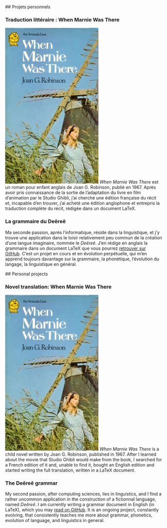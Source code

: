 <article class="perso fr">
## Projets personnels

### Traduction littéraire : When Marnie Was There
![Couverture du roman When Marnie Was There](img/marnie.jpg)
*When Marnie Was There* est un roman pour enfant anglais de Joan G. Robinson, publié en 1967. Après
avoir pris connaissance de la sortie de l’adaptation du livre en film d’animation par le Studio
Ghibli, j’ai cherché une édition française du récit et, incapable d’en trouver, j’ai acheté une
édition anglophone et entrepris la traduction complète du récit, rédigée dans un document LaTeX.

### La grammaire du Deẽreẽ
Ma seconde passion, après l’informatique, réside dans la linguistique, et j’y trouve une application
dans le loisir relativement peu commun de la création d’une langue imaginaire, nommée le *Deẽreẽ*.
J’en rédige en anglais la grammaire dans un document LaTeX que vous pourrez
[retrouver sur GitHub](https://github.com/ribacq/deeree/blob/master/deeree.pdf).
C’est un projet en cours et en évolution perpétuelle, qui m’en apprend toujours davantage sur la
grammaire, la phonétique, l’évolution du langage, la linguistique en général.
</article>

<article class="perso en">
## Personal projects

### Novel translation: When Marnie Was There
![Book cover: When Marnie Was There](img/marnie.jpg)
*When Marnie Was There* is a child novel written by Joan G. Robinson, published in 1967. After I
learned about the movie that Studio Ghibli would make from the book, I searched for a French edition
of it and, unable to find it, bought an English edition and started writing the full translation,
written in a LaTeX document.

### The Deẽreẽ grammar
My second passion, after computing sciences, lies in linguistics, and I find a rather uncommon
application in the construction of a fictionnal language, named *Deẽreẽ*. I am currently writing a
grammar document in English (in LaTeX), which you may
[read on GitHub](https://github.com/ribacq/deeree/blob/master/deeree.pdf).
It is an ongoing project, constantly evolving, that consistently teaches me more about grammar,
phonetics, evolution of language, and linguistics in general.
</article>

